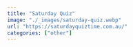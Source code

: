```yaml
---
title: "Saturday Quiz"
image: "./_images/saturday-quiz.webp"
url: "https://saturdayquiztime.com.au/"
categories: ["other"]
---
```

